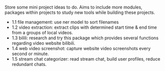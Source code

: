 Store some mini project ideas to do. Aims to include more modules, packages within projects to study new tools while building these projects.

- 1.1 file management: use ner model to sort filenames
- 1.2 video extraction: extract clips with determined start time & end time from a groups of local videos.
- 1.3 bilili: research and try this package which provides several functions regarding video website bilibili.
- 1.4 web video screenshot: capture website video screenshots every second or minute.
- 1.5 stream chat categorizer: read stream chat, build user profiles, reduce redundant chats.
